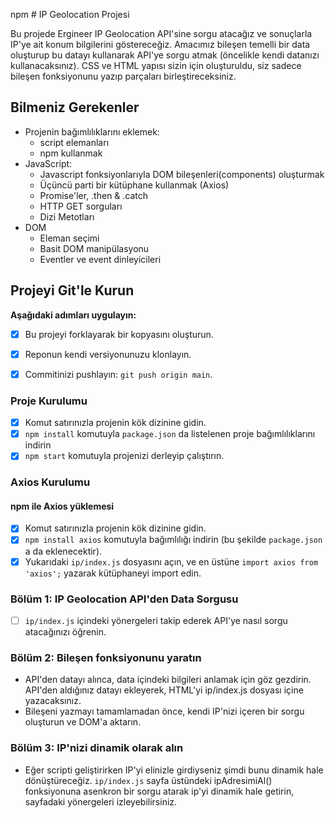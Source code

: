 npm # IP Geolocation Projesi

Bu projede Ergineer IP Geolocation API'sine sorgu atacağız ve sonuçlarla IP'ye ait konum bilgilerini göstereceğiz. Amacımız bileşen temelli bir data oluşturup bu datayı kullanarak API'ye sorgu atmak (öncelikle kendi datanızı kullanacaksınız). CSS ve HTML yapısı sizin için oluşturuldu, siz sadece bileşen fonksiyonunu yazıp parçaları birleştireceksiniz.

## Bilmeniz Gerekenler

* Projenin bağımlılıklarını eklemek:
  * script elemanları
  * npm kullanmak
* JavaScript:
  * Javascript fonksiyonlarıyla DOM bileşenleri(components) oluşturmak
  * Üçüncü parti bir kütüphane kullanmak (Axios)
  * Promise'ler, .then & .catch
  * HTTP GET sorguları
  * Dizi Metotları
* DOM
  * Eleman seçimi
  * Basit DOM manipülasyonu
  * Eventler ve event dinleyicileri

## Projeyi Git'le Kurun

**Aşağıdaki adımları uygulayın:**

* [X] Bu projeyi forklayarak bir kopyasını oluşturun.
* [X] Reponun kendi versiyonunuzu klonlayın.
* [X] Commitinizi pushlayın: `git push origin main`.


### Proje Kurulumu

* [X] Komut satırınızla projenin kök dizinine gidin.
* [X] `npm install` komutuyla `package.json` da listelenen proje bağımlılıklarını indirin
* [X] `npm start` komutuyla projenizi derleyip çalıştırın.

### Axios Kurulumu

#### npm ile Axios yüklemesi 

* [X] Komut satırınızla projenin kök dizinine gidin.
* [X] `npm install axios` komutuyla bağımlılığı indirin (bu şekilde `package.json` a da eklenecektir).
* [X] Yukarıdaki `ip/index.js` dosyasını açın, ve en üstüne `import axios from 'axios';` yazarak kütüphaneyi import edin.

### Bölüm 1: IP Geolocation API'den Data Sorgusu

* [ ] `ip/index.js` içindeki yönergeleri takip ederek API'ye nasıl sorgu atacağınızı öğrenin.

### Bölüm 2: Bileşen fonksiyonunu yaratın

* API'den datayı alınca, data içindeki bilgileri anlamak için göz gezdirin. API'den aldığınız datayı ekleyerek, HTML'yi ip/index.js dosyası içine yazacaksınız.
* Bileşeni yazmayı tamamlamadan önce, kendi IP'nizi içeren bir sorgu oluşturun ve DOM'a aktarın.

### Bölüm 3: IP'nizi dinamik olarak alın

* Eğer scripti geliştirirken IP'yi elinizle girdiyseniz şimdi bunu dinamik hale dönüştüreceğiz. `ip/index.js` sayfa üstündeki ipAdresimiAl() fonksiyonuna asenkron bir sorgu atarak ip'yi dinamik hale getirin, sayfadaki yönergeleri izleyebilirsiniz. 


